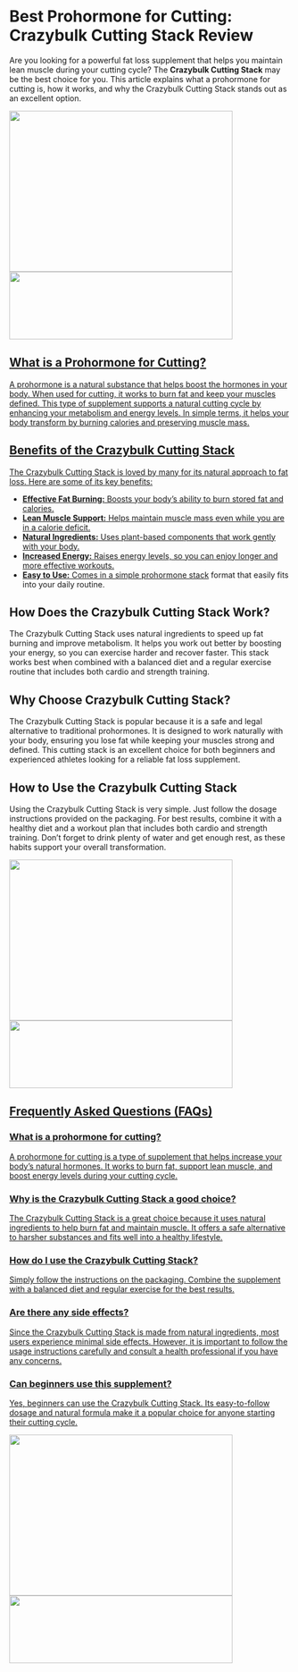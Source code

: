  <h1>Best Prohormone for Cutting: Crazybulk Cutting Stack Review</h1>
  <p>
    Are you looking for a powerful fat loss supplement that helps you maintain lean muscle during your cutting cycle? The <strong>Crazybulk Cutting Stack</strong> may be the best choice for you. This article explains what a prohormone for cutting is, how it works, and why the Crazybulk Cutting Stack stands out as an excellent option.
  </p>
  <a href="https://www.publichealthlaw.best/buy-cutting-stack" target="_blank" rel="noopener"><img class="aligncenter wp-image-10389" src="https://www.publichealthlaw.best/wp-content/uploads/2025/01/CB-CuttingStack_2024.png" alt="" width="400" height="288" /></a>
<a href="https://www.publichealthlaw.best/buy-cutting-stack" target="_blank" rel="Nofollow noopener"><img class="aligncenter wp-image-10409" src="https://www.publichealthlaw.best/wp-content/uploads/2025/01/place-an-order.png" alt="" width="400" height="121" />
  <h2>What is a Prohormone for Cutting?</h2>
  <p>
    A prohormone is a natural substance that helps boost the hormones in your body. When used for cutting, it works to burn fat and keep your muscles defined. This type of supplement supports a natural cutting cycle by enhancing your metabolism and energy levels. In simple terms, it helps your body transform by burning calories and preserving muscle mass.
  </p>
  
  <h2>Benefits of the Crazybulk Cutting Stack</h2>
  <p>
    The Crazybulk Cutting Stack is loved by many for its natural approach to fat loss. Here are some of its key benefits:
  </p>
  <ul>
    <li><strong>Effective Fat Burning:</strong> Boosts your body’s ability to burn stored fat and calories.</li>
    <li><strong>Lean Muscle Support:</strong> Helps maintain muscle mass even while you are in a calorie deficit.</li>
    <li><strong>Natural Ingredients:</strong> Uses plant-based components that work gently with your body.</li>
    <li><strong>Increased Energy:</strong> Raises energy levels, so you can enjoy longer and more effective workouts.</li>
    <li><strong>Easy to Use:</strong> Comes in a simple <a href="https://github.com/best-prohormone-stacks">prohormone stack</a> format that easily fits into your daily routine.</li>
  </ul>
  
  <h2>How Does the Crazybulk Cutting Stack Work?</h2>
  <p>
    The Crazybulk Cutting Stack uses natural ingredients to speed up fat burning and improve metabolism. It helps you work out better by boosting your energy, so you can exercise harder and recover faster. This stack works best when combined with a balanced diet and a regular exercise routine that includes both cardio and strength training.
  </p>
  
  <h2>Why Choose Crazybulk Cutting Stack?</h2>
  <p>
    The Crazybulk Cutting Stack is popular because it is a safe and legal alternative to traditional prohormones. It is designed to work naturally with your body, ensuring you lose fat while keeping your muscles strong and defined. This cutting stack is an excellent choice for both beginners and experienced athletes looking for a reliable fat loss supplement.
  </p>
  
  <h2>How to Use the Crazybulk Cutting Stack</h2>
  <p>
    Using the Crazybulk Cutting Stack is very simple. Just follow the dosage instructions provided on the packaging. For best results, combine it with a healthy diet and a workout plan that includes both cardio and strength training. Don’t forget to drink plenty of water and get enough rest, as these habits support your overall transformation.
  </p>
<a href="https://www.publichealthlaw.best/buy-cutting-stack" target="_blank" rel="noopener"><img class="aligncenter wp-image-10389" src="https://www.publichealthlaw.best/wp-content/uploads/2025/01/CB-CuttingStack_2024.png" alt="" width="400" height="288" /></a>
<a href="https://www.publichealthlaw.best/buy-cutting-stack" target="_blank" rel="Nofollow noopener"><img class="aligncenter wp-image-10409" src="https://www.publichealthlaw.best/wp-content/uploads/2025/01/place-an-order.png" alt="" width="400" height="121" />
<h2>Frequently Asked Questions (FAQs)</h2>
    
<h3>What is a prohormone for cutting?</h3>
    <p>
      A prohormone for cutting is a type of supplement that helps increase your body’s natural hormones. It works to burn fat, support lean muscle, and boost energy levels during your cutting cycle.
    </p>
    
<h3>Why is the Crazybulk Cutting Stack a good choice?</h3>
    <p>
      The Crazybulk Cutting Stack is a great choice because it uses natural ingredients to help burn fat and maintain muscle. It offers a safe alternative to harsher substances and fits well into a healthy lifestyle.
    </p>
    
<h3>How do I use the Crazybulk Cutting Stack?</h3>
    <p>
      Simply follow the instructions on the packaging. Combine the supplement with a balanced diet and regular exercise for the best results.
    </p>
    
<h3>Are there any side effects?</h3>
    <p>
      Since the Crazybulk Cutting Stack is made from natural ingredients, most users experience minimal side effects. However, it is important to follow the usage instructions carefully and consult a health professional if you have any concerns.
    </p>
    
<h3>Can beginners use this supplement?</h3>
    <p>
      Yes, beginners can use the Crazybulk Cutting Stack. Its easy-to-follow dosage and natural formula make it a popular choice for anyone starting their cutting cycle.
    </p>
    <a href="https://www.publichealthlaw.best/buy-cutting-stack" target="_blank" rel="noopener"><img class="aligncenter wp-image-10389" src="https://www.publichealthlaw.best/wp-content/uploads/2025/01/CB-CuttingStack_2024.png" alt="" width="400" height="288" /></a>
<a href="https://www.publichealthlaw.best/buy-cutting-stack" target="_blank" rel="Nofollow noopener"><img class="aligncenter wp-image-10409" src="https://www.publichealthlaw.best/wp-content/uploads/2025/01/place-an-order.png" alt="" width="400" height="121" />
